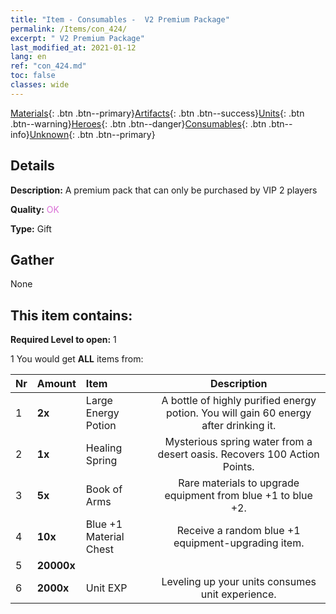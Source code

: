 ```yaml
---
title: "Item - Consumables -  V2 Premium Package"
permalink: /Items/con_424/
excerpt: " V2 Premium Package"
last_modified_at: 2021-01-12
lang: en
ref: "con_424.md"
toc: false
classes: wide
---
```

 [Materials](/Items/){: .btn .btn--primary}[Artifacts](/Items/Artifacts/){: .btn .btn--success}[Units](/Items/Units/){: .btn .btn--warning}[Heroes](/Items/Heroes/){: .btn .btn--danger}[Consumables](/Items/Consumables/){: .btn .btn--info}[Unknown](/Items/Unknown/){: .btn .btn--primary}

## Details
 **Description:** A premium pack that can only be purchased by VIP 2 players

 **Quality:** <span style="color: #DA70D6">OK</span>

 **Type:** Gift

## Gather

  None

## This item contains:

 **Required Level to open:** 1

 1 You would get **ALL** items  from:

  | Nr | Amount |     Item    | Description |
  |:---|:-------|:------------|:-----------:|
  | 1 |  **2x** | Large Energy Potion | A bottle of highly purified energy potion. You will gain 60 energy after drinking it.  | 
  | 2 |  **1x** | Healing Spring | Mysterious spring water from a desert oasis. Recovers 100 Action Points.  | 
  | 3 |  **5x** | Book of Arms | Rare materials to upgrade equipment from blue +1 to blue +2.  | 
  | 4 |  **10x** | Blue +1 Material Chest | Receive a random blue +1 equipment-upgrading item.  | 
  | 5 |  **20000x** | <i class="fas fa-coins"/> |  | 
  | 6 |  **2000x** | Unit EXP | Leveling up your units consumes unit experience.  | 
